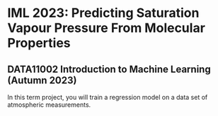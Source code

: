 # IML 2023: Predicting Saturation Vapour Pressure From Molecular Properties

## DATA11002 Introduction to Machine Learning (Autumn 2023)

In this term project, you will train a regression model on a data set of atmospheric measurements.



